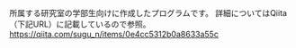所属する研究室の学部生向けに作成したプログラムです。
詳細についてはQiita（下記URL）に記載しているので参照。
https://qiita.com/sugu_n/items/0e4cc5312b0a8633a55c
